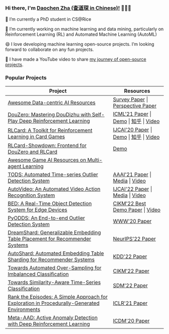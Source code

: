 ### Hi there, I'm [Daochen Zha (查道琛 in Chinese)!](https://dczha.com/) 👋👋👋

🌱 I’m currently a PhD student in CS@Rice

🔭 I’m currently working on machine learning and data mining, particularly on Reinforcement Learning (RL) and Automated Machine Learning (AutoML)

😄 I love developing machine learning open-source projects. I’m looking forward to collaborate on any fun projects.

🤔 I have made a YouTube video to share [my journey of open-source projects](https://youtu.be/UBn9ks8fj80).

### Popular Projects

| Project  | Resources |
|---|---|
| [Awesome Data-centric AI Resources](https://github.com/daochenzha/data-centric-AI) | [Survey Paper](https://arxiv.org/abs/2303.10158) \| [Perspective Paper](https://arxiv.org/abs/2301.04819) |
| [DouZero: Mastering DouDizhu with Self-Play Deep Reinforcement Learning](https://github.com/kwai/DouZero)  | [ICML'21 Paper](https://arxiv.org/abs/2106.06135) \| [Demo](https://www.douzero.org/) \| [知乎](https://zhuanlan.zhihu.com/p/526723604) \| [Video](https://youtu.be/inHIi8sej7Y) |
| [RLCard: A Toolkit for Reinforcement Learning in Card Games](https://github.com/datamllab/rlcard) | [IJCAI'20 Paper](https://www.ijcai.org/proceedings/2020/0764.pdf) \| [Demo](https://www.douzero.org/) \| [知乎](https://zhuanlan.zhihu.com/p/526723604) \| [Video](https://youtu.be/krK2jmSdKZc) |
| [RLCard-Showdown: Frontend for DouZero and RLCard](https://github.com/datamllab/rlcard-showdown) | [Demo](https://www.douzero.org/) |
| [Awesome Game AI Resources on Multi-agent Learning](https://github.com/datamllab/awesome-game-ai)  |   |
| [TODS: Automated Time-series Outlier Detection System](https://github.com/datamllab/tods) | [AAAI'21 Paper](https://arxiv.org/abs/2009.09822) \| [Media](https://medium.com/towards-data-science/tods-detecting-outliers-from-time-series-data-2d4bd2e91381) \| [Video](https://youtu.be/H0bBXuDUe7s) |
| [AutoVideo: An Automated Video Action Recognition System](https://github.com/datamllab/autovideo)  | [IJCAI'22 Paper](https://arxiv.org/abs/2108.04212) \| [Media](https://towardsdatascience.com/autovideo-an-automated-video-action-recognition-system-43198beff99d) \| [Video](https://youtu.be/BEInjBjeIuo) |
| [BED: A Real-Time Object Detection System for Edge Devices](https://github.com/datamllab/BED_main) | [CIKM'22 Best Demo Paper](https://arxiv.org/abs/2202.07503) \| [Video](https://youtu.be/0tY31_cECCA) |
| [PyODDS: An End-to-end Outlier Detection System](https://github.com/datamllab/pyodds) | [WWW'20 Paper](https://arxiv.org/abs/2003.05602) |
| [DreamShard: Generalizable Embedding Table Placement for Recommender Systems](https://github.com/daochenzha/dreamshard) | [NeurIPS'22 Paper](https://arxiv.org/abs/2210.02023) |
| [AutoShard: Automated Embedding Table Sharding for Recommender Systems](https://github.com/daochenzha/autoshard) | [KDD'22 Paper](https://arxiv.org/abs/2208.06399) |
| [Towards Automated Over-Sampling for Imbalanced Classification](https://github.com/daochenzha/autosmote) | [CIKM'22 Paper](https://arxiv.org/abs/2208.12433) |
| [Towards Similarity-Aware Time-Series Classification](https://github.com/daochenzha/SimTSC) | [SDM'22 Paper](https://arxiv.org/abs/2201.01413) |
| [Rank the Episodes: A Simple Approach for Exploration in Procedurally-Generated Environments](https://github.com/daochenzha/rapid) | [ICLR'21 Paper](https://arxiv.org/abs/2101.08152) |
| [Meta-AAD: Active Anomaly Detection with Deep Reinforcement Learning](https://github.com/daochenzha/Meta-AAD) | [ICDM'20 Paper](https://arxiv.org/abs/2009.07415) |




<!--
**daochenzha/daochenzha** is a ✨ _special_ ✨ repository because its `README.md` (this file) appears on your GitHub profile.

Here are some ideas to get you started:

- 🔭 I’m currently working on ...
- 🌱 I’m currently learning ...
- 👯 I’m looking to collaborate on ...
- 🤔 I’m looking for help with ...
- 💬 Ask me about ...
- 📫 How to reach me: ...
- 😄 Pronouns: ...
- ⚡ Fun fact: ...
-->
